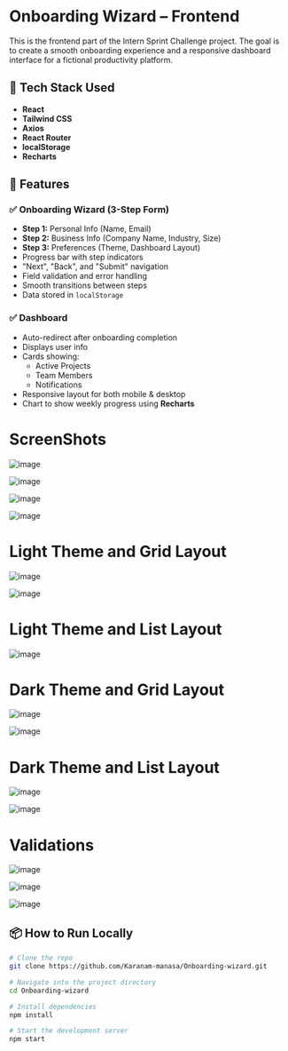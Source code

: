 
# Onboarding Wizard – Frontend

This is the frontend part of the Intern Sprint Challenge project. The goal is to create a smooth onboarding experience and a responsive dashboard interface for a fictional productivity platform.

## 🚀 Tech Stack Used

- **React**
- **Tailwind CSS** 
- **Axios** 
- **React Router**
- **localStorage** 
- **Recharts** 

## 🎯 Features

  ### ✅ Onboarding Wizard (3-Step Form)
  - **Step 1:** Personal Info (Name, Email)
  - **Step 2:** Business Info (Company Name, Industry, Size)
  - **Step 3:** Preferences (Theme, Dashboard Layout)
  - Progress bar with step indicators
  - "Next", "Back", and "Submit" navigation
  - Field validation and error handling
  - Smooth transitions between steps
  - Data stored in `localStorage`

  ### ✅ Dashboard
  - Auto-redirect after onboarding completion
  - Displays user info
  - Cards showing:
    - Active Projects
    - Team Members
    - Notifications
  - Responsive layout for both mobile & desktop
  - Chart to show weekly progress using **Recharts**

# ScreenShots

![image](https://github.com/user-attachments/assets/586559a3-35f0-433f-87ec-562e24d6feda)

![image](https://github.com/user-attachments/assets/aa13cfe6-d15a-47a6-b79d-da48723fe711)

![image](https://github.com/user-attachments/assets/c460b14c-0ddb-4f5d-b5fe-dd0a040adf0d)

![image](https://github.com/user-attachments/assets/3a913914-5774-4738-be27-120908576d0e)

# Light Theme and Grid Layout

![image](https://github.com/user-attachments/assets/4a699a6d-5626-41a6-bc6f-d04eb15cb06f)

![image](https://github.com/user-attachments/assets/27b93326-0741-44f5-bc45-f27a87d1e900)

# Light Theme and List Layout

![image](https://github.com/user-attachments/assets/441df3b6-bdc4-4b82-a716-77c05a83d08f)

# Dark Theme and Grid Layout

![image](https://github.com/user-attachments/assets/121d0cb6-c2d5-456b-899e-fad84f45e5f5)

![image](https://github.com/user-attachments/assets/ab7196c7-1e2f-451e-8529-674f49e91bf2)

# Dark Theme and List Layout

![image](https://github.com/user-attachments/assets/50500a24-ee19-4ed0-8162-363fedc901ac)

![image](https://github.com/user-attachments/assets/f94e5443-7786-41c9-9293-752d6acca504)

# Validations

![image](https://github.com/user-attachments/assets/ff35b956-7660-48b6-bbfd-b771954a2cdb)

![image](https://github.com/user-attachments/assets/0b5ab5db-fb4d-47ef-9ef2-0b96ea6adff6)

![image](https://github.com/user-attachments/assets/5297906e-a753-4faf-b2cd-ff310f90e03d)



## 📦 How to Run Locally

```bash
# Clone the repo
git clone https://github.com/Karanam-manasa/Onboarding-wizard.git

# Navigate into the project directory
cd Onboarding-wizard

# Install dependencies
npm install

# Start the development server
npm start





